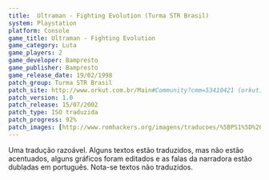 ```yaml
---
title:  Ultraman - Fighting Evolution (Turma STR Brasil)
system: Playstation
platform: Console
game_title: Ultraman - Fighting Evolution
game_category: Luta
game_players: 2
game_developer: Bampresto
game_publisher: Bampresto
game_release_date: 19/02/1998
patch_group: Turma STR Brasil
patch_site: http://www.orkut.com.br/Main#Community?cmm=53410421 (orkut)
patch_version: 1.0
patch_release: 15/07/2002
patch_type: ISO traduzida
patch_progress: 92%
patch_images: [http://www.romhackers.org/imagens/traducoes/%5BPS1%5D%20Ultraman%20-%20Fighting%20Evolution%20-%20Turma%20STR%20Brasil%20-%201.jpg,http://www.romhackers.org/imagens/traducoes/%5BPS1%5D%20Ultraman%20-%20Fighting%20Evolution%20-%20Turma%20STR%20Brasil%20-%202.jpg,http://www.romhackers.org/imagens/traducoes/%5BPS1%5D%20Ultraman%20-%20Fighting%20Evolution%20-%20Turma%20STR%20Brasil%20-%203.jpg]
---
```

Uma tradução razoável. Alguns textos estão traduzidos, mas não estão acentuados, alguns gráficos foram editados e as falas da narradora estão dubladas em português. Nota-se textos não traduzidos.